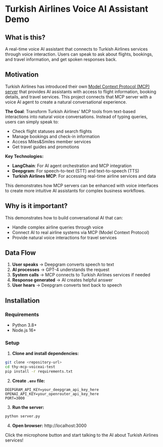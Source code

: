 # Turkish Airlines Voice AI Assistant Demo

## What is this?

A real-time voice AI assistant that connects to Turkish Airlines services through voice interaction. Users can speak to ask about flights, bookings, and travel information, and get spoken responses back.

## Motivation

Turkish Airlines has introduced their own [Model Context Protocol (MCP) server](https://mcp.turkishtechlab.com/) that provides AI assistants with access to flight information, booking details, and travel services. This project connects that MCP server with a voice AI agent to create a natural conversational experience.

**The Goal**: Transform Turkish Airlines' MCP tools from text-based interactions into natural voice conversations. Instead of typing queries, users can simply speak to:

- Check flight statuses and search flights
- Manage bookings and check-in information
- Access Miles&Smiles member services
- Get travel guides and promotions

**Key Technologies:**

- **LangChain**: For AI agent orchestration and MCP integration
- **Deepgram**: For speech-to-text (STT) and text-to-speech (TTS)
- **Turkish Airlines MCP**: For accessing real-time airline services and data

This demonstrates how MCP servers can be enhanced with voice interfaces to create more intuitive AI assistants for complex business workflows.

## Why is it important?

This demonstrates how to build conversational AI that can:

- Handle complex airline queries through voice
- Connect AI to real airline systems via MCP (Model Context Protocol)
- Provide natural voice interactions for travel services

## Data Flow

1. **User speaks** → Deepgram converts speech to text
2. **AI processes** → GPT-4 understands the request
3. **System calls** → MCP connects to Turkish Airlines services if needed
4. **Response generated** → AI creates helpful answer
5. **User hears** → Deepgram converts text back to speech

## Installation

### Requirements

- Python 3.8+
- Node.js 16+

### Setup

1. **Clone and install dependencies:**

```bash
git clone <repository-url>
cd thy-mcp-voiceai-test
pip install -r requirements.txt
```

2. **Create `.env` file:**

```env
DEEPGRAM_API_KEY=your_deepgram_api_key_here
OPENAI_API_KEY=your_openrouter_api_key_here
PORT=3000
```

3. **Run the server:**

```bash
python server.py
```

4. **Open browser:** http://localhost:3000

Click the microphone button and start talking to the AI about Turkish Airlines services!
